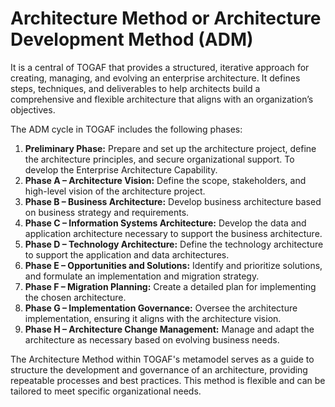 # Architecture Method or Architecture Development Method (ADM)

It is a central of TOGAF that provides a structured, iterative approach for creating, managing, and evolving an enterprise architecture. It defines steps, techniques, and deliverables to help architects build a comprehensive and flexible architecture that aligns with an organization’s objectives.

The ADM cycle in TOGAF includes the following phases:

1. **Preliminary Phase:** Prepare and set up the architecture project, define the architecture principles, and secure organizational support. To develop the Enterprise Architecture Capability.
2. **Phase A – Architecture Vision:** Define the scope, stakeholders, and high-level vision of the architecture project.
3. **Phase B – Business Architecture:** Develop business architecture based on business strategy and requirements.
4. **Phase C – Information Systems Architecture:** Develop the data and application architecture necessary to support the business architecture.
5. **Phase D – Technology Architecture:** Define the technology architecture to support the application and data architectures.
6. **Phase E – Opportunities and Solutions:** Identify and prioritize solutions, and formulate an implementation and migration strategy.
7. **Phase F – Migration Planning:** Create a detailed plan for implementing the chosen architecture.
8. **Phase G – Implementation Governance:** Oversee the architecture implementation, ensuring it aligns with the architecture vision.
9. **Phase H – Architecture Change Management:** Manage and adapt the architecture as necessary based on evolving business needs.

The Architecture Method within TOGAF's metamodel serves as a guide to structure the development and governance of an architecture, providing repeatable processes and best practices. This method is flexible and can be tailored to meet specific organizational needs. 


